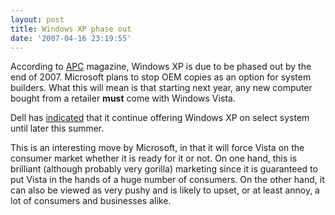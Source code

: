 ```yaml
---
layout: post
title: Windows XP phase out
date: '2007-04-16 23:19:55'
---
```


According to [APC](http://apcmag.com/5835/vendors_in_no_rush_to_ditch_xp_for_vista) magazine, Windows XP is due to be phased out by the end of 2007. Microsoft plans to stop OEM copies as an option for system builders. What this will mean is that starting next year, any new computer bought from a retailer **must** come with Windows Vista.

Dell has [indicated](http://direct2dell.com/one2one/archive/2007/04/04/10397.aspx) that it continue offering Windows XP on select system until later this summer.

This is an interesting move by Microsoft, in that it will force Vista on the consumer market whether it is ready for it or not. On one hand, this is brilliant (although probably very gorilla) marketing since it is guaranteed to put Vista in the hands of a huge number of consumers. On the other hand, it can also be viewed as very pushy and is likely to upset, or at least annoy, a lot of consumers and businesses alike.
